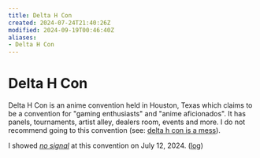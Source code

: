 ```yaml
---
title: Delta H Con
created: 2024-07-24T21:40:26Z
modified: 2024-09-19T00:46:40Z
aliases:
- Delta H Con
---
```


# Delta H Con

Delta H Con is an anime convention held in Houston, Texas which claims to be a convention for "gaming enthusiasts" and "anime aficionados". It has panels, tournaments, artist alley, dealers room, events and more. I do not recommend going to this convention (see: [delta h con is a mess](../blog/20240716080346.md)).

I showed _[no signal](../press-kits/no-signal.md)_ at this convention on July 12, 2024. ([log](no-signal.md))
